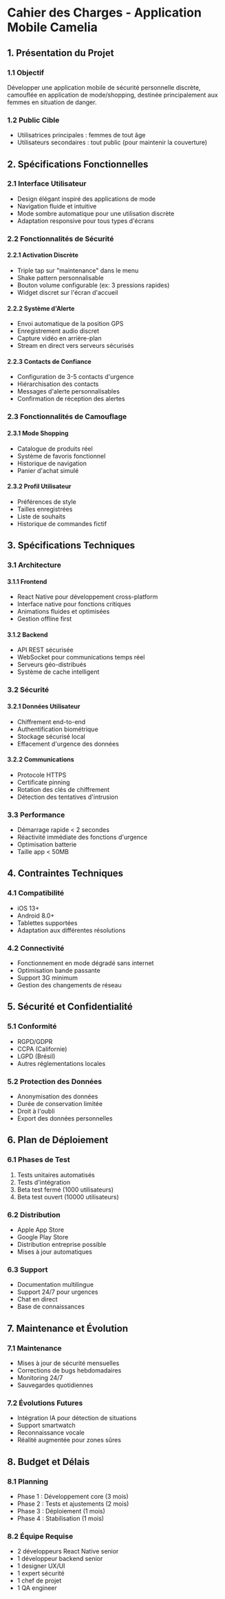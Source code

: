 # Cahier des Charges - Application Mobile Camelia

## 1. Présentation du Projet

### 1.1 Objectif
Développer une application mobile de sécurité personnelle discrète, camouflée en application de mode/shopping, destinée principalement aux femmes en situation de danger.

### 1.2 Public Cible
- Utilisatrices principales : femmes de tout âge
- Utilisateurs secondaires : tout public (pour maintenir la couverture)

## 2. Spécifications Fonctionnelles

### 2.1 Interface Utilisateur
- Design élégant inspiré des applications de mode
- Navigation fluide et intuitive
- Mode sombre automatique pour une utilisation discrète
- Adaptation responsive pour tous types d'écrans

### 2.2 Fonctionnalités de Sécurité

#### 2.2.1 Activation Discrète
- Triple tap sur "maintenance" dans le menu
- Shake pattern personnalisable
- Bouton volume configurable (ex: 3 pressions rapides)
- Widget discret sur l'écran d'accueil

#### 2.2.2 Système d'Alerte
- Envoi automatique de la position GPS
- Enregistrement audio discret
- Capture vidéo en arrière-plan
- Stream en direct vers serveurs sécurisés

#### 2.2.3 Contacts de Confiance
- Configuration de 3-5 contacts d'urgence
- Hiérarchisation des contacts
- Messages d'alerte personnalisables
- Confirmation de réception des alertes

### 2.3 Fonctionnalités de Camouflage

#### 2.3.1 Mode Shopping
- Catalogue de produits réel
- Système de favoris fonctionnel
- Historique de navigation
- Panier d'achat simulé

#### 2.3.2 Profil Utilisateur
- Préférences de style
- Tailles enregistrées
- Liste de souhaits
- Historique de commandes fictif

## 3. Spécifications Techniques

### 3.1 Architecture

#### 3.1.1 Frontend
- React Native pour développement cross-platform
- Interface native pour fonctions critiques
- Animations fluides et optimisées
- Gestion offline first

#### 3.1.2 Backend
- API REST sécurisée
- WebSocket pour communications temps réel
- Serveurs géo-distribués
- Système de cache intelligent

### 3.2 Sécurité

#### 3.2.1 Données Utilisateur
- Chiffrement end-to-end
- Authentification biométrique
- Stockage sécurisé local
- Effacement d'urgence des données

#### 3.2.2 Communications
- Protocole HTTPS
- Certificate pinning
- Rotation des clés de chiffrement
- Détection des tentatives d'intrusion

### 3.3 Performance
- Démarrage rapide < 2 secondes
- Réactivité immédiate des fonctions d'urgence
- Optimisation batterie
- Taille app < 50MB

## 4. Contraintes Techniques

### 4.1 Compatibilité
- iOS 13+ 
- Android 8.0+
- Tablettes supportées
- Adaptation aux différentes résolutions

### 4.2 Connectivité
- Fonctionnement en mode dégradé sans internet
- Optimisation bande passante
- Support 3G minimum
- Gestion des changements de réseau

## 5. Sécurité et Confidentialité

### 5.1 Conformité
- RGPD/GDPR
- CCPA (Californie)
- LGPD (Brésil)
- Autres réglementations locales

### 5.2 Protection des Données
- Anonymisation des données
- Durée de conservation limitée
- Droit à l'oubli
- Export des données personnelles

## 6. Plan de Déploiement

### 6.1 Phases de Test
1. Tests unitaires automatisés
2. Tests d'intégration
3. Beta test fermé (1000 utilisateurs)
4. Beta test ouvert (10000 utilisateurs)

### 6.2 Distribution
- Apple App Store
- Google Play Store
- Distribution entreprise possible
- Mises à jour automatiques

### 6.3 Support
- Documentation multilingue
- Support 24/7 pour urgences
- Chat en direct
- Base de connaissances

## 7. Maintenance et Évolution

### 7.1 Maintenance
- Mises à jour de sécurité mensuelles
- Corrections de bugs hebdomadaires
- Monitoring 24/7
- Sauvegardes quotidiennes

### 7.2 Évolutions Futures
- Intégration IA pour détection de situations
- Support smartwatch
- Reconnaissance vocale
- Réalité augmentée pour zones sûres

## 8. Budget et Délais

### 8.1 Planning
- Phase 1 : Développement core (3 mois)
- Phase 2 : Tests et ajustements (2 mois)
- Phase 3 : Déploiement (1 mois)
- Phase 4 : Stabilisation (1 mois)

### 8.2 Équipe Requise
- 2 développeurs React Native senior
- 1 développeur backend senior
- 1 designer UX/UI
- 1 expert sécurité
- 1 chef de projet
- 1 QA engineer